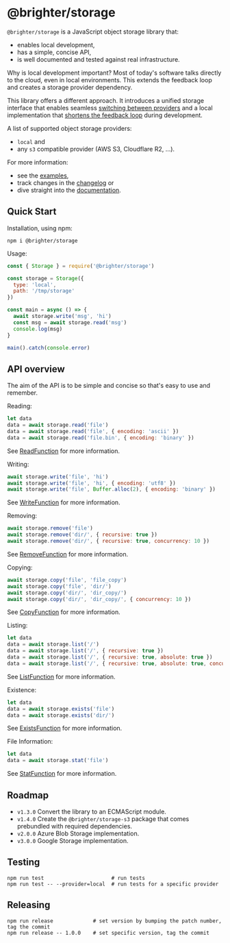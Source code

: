 # @brighter/storage

`@brighter/storage` is a JavaScript object storage library that:

- enables local development,
- has a simple, concise API,
- is well documented and tested against real infrastructure.

Why is local development important? Most of today's software talks directly to the cloud, even in local environments. This extends the feedback loop and creates a storage provider dependency.

This library offers a different approach. It introduces a unified storage interface that enables seamless [switching between providers](https://www.cloudflare.com/learning/cloud/what-is-vendor-lock-in/) and a local implementation that [shortens the feedback loop](https://twitter.com/kentbeck/status/531964254946328576) during development.

A list of supported object storage providers:

- `local` and
- any `s3` compatible provider (AWS S3, Cloudflare R2, ...).

For more information:

- see the [examples](examples/README.md),
- track changes in the [changelog](changelog.md) or
- dive straight into the [documentation](docs/README.md).

## Quick Start

Installation, using npm:

```
npm i @brighter/storage
```

Usage:

```js
const { Storage } = require('@brighter/storage')

const storage = Storage({
  type: 'local',
  path: '/tmp/storage'
})

const main = async () => {
  await storage.write('msg', 'hi')
  const msg = await storage.read('msg')
  console.log(msg)
}

main().catch(console.error)
```

## API overview

The aim of the API is to be simple and concise so that's easy to use and remember.

Reading:

```js
let data
data = await storage.read('file')
data = await storage.read('file', { encoding: 'ascii' })
data = await storage.read('file.bin', { encoding: 'binary' })
```

See [ReadFunction](docs/ReadFunction.md) for more information.

Writing:

```js
await storage.write('file', 'hi')
await storage.write('file', 'hi', { encoding: 'utf8' })
await storage.write('file', Buffer.alloc(2), { encoding: 'binary' })
```

See [WriteFunction](docs/WriteFunction.md) for more information.

Removing:

```js
await storage.remove('file')
await storage.remove('dir/', { recursive: true })
await storage.remove('dir/', { recursive: true, concurrency: 10 })
```

See [RemoveFunction](docs/RemoveFunction.md) for more information.

Copying:

```js
await storage.copy('file', 'file_copy')
await storage.copy('file', 'dir/')
await storage.copy('dir/', 'dir_copy/')
await storage.copy('dir/', 'dir_copy/', { concurrency: 10 })
```

See [CopyFunction](docs/CopyFunction.md) for more information.

Listing:

```js
let data
data = await storage.list('/')
data = await storage.list('/', { recursive: true })
data = await storage.list('/', { recursive: true, absolute: true })
data = await storage.list('/', { recursive: true, absolute: true, concurrency: 10 })
```

See [ListFunction](docs/ListFunction.md) for more information.

Existence:

```js
let data
data = await storage.exists('file')
data = await storage.exists('dir/')
```

See [ExistsFunction](docs/ExistsFunction.md) for more information.

File Information:

```js
let data
data = await storage.stat('file')
```

See [StatFunction](docs/StatFunction.md) for more information.

## Roadmap

- `v1.3.0` Convert the library to an ECMAScript module.
- `v1.4.0` Create the `@brighter/storage-s3` package that comes prebundled with required dependencies.
- `v2.0.0` Azure Blob Storage implementation.
- `v3.0.0` Google Storage implementation.

## Testing

```
npm run test                      # run tests
npm run test -- --provider=local  # run tests for a specific provider
```

## Releasing

```
npm run release             # set version by bumping the patch number, tag the commit
npm run release -- 1.0.0    # set specific version, tag the commit
```
